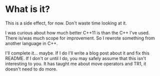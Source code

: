 # What is it?

This is a side effect, for now. Don't waste time looking at it.

I was curious about how much better C++11 is than the C++ I've used. There
is/was much scope for improvement. So I rewrote something from another
language in C++.

I'll complete it... maybe. If I do I'll write a blog post about it and fix
this README. If I don't or until I do, you may safely assume that this
isn't interesting to you. It has taught me about move operators and TR1,
it doesn't need to do more.
